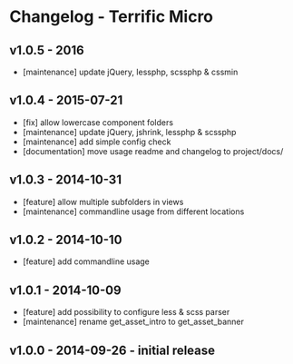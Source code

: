 # Changelog - Terrific Micro

## v1.0.5 - 2016

* [maintenance] update jQuery, lessphp, scssphp & cssmin

## v1.0.4 - 2015-07-21

* [fix] allow lowercase component folders
* [maintenance] update jQuery, jshrink, lessphp & scssphp
* [maintenance] add simple config check
* [documentation] move usage readme and changelog to project/docs/

## v1.0.3 - 2014-10-31

* [feature] allow multiple subfolders in views
* [maintenance] commandline usage from different locations

## v1.0.2 - 2014-10-10

* [feature] add commandline usage

## v1.0.1 - 2014-10-09

* [feature] add possibility to configure less & scss parser
* [maintenance] rename get_asset_intro to get_asset_banner

## v1.0.0 - 2014-09-26 - initial release
